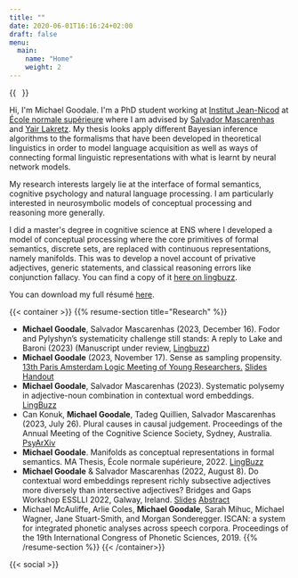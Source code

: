 ```yaml
---
title: ""
date: 2020-06-01T16:16:24+02:00
draft: false
menu:
  main:
    name: "Home"
    weight: 2
---
```


{{<image float="right" width="11em" frame="true" caption="Picture of me on a lovely terrasse in the small medieval town of Najac" src="img/me.jpg" >}}

Hi, I'm Michael Goodale.
I'm a PhD student working at [Institut Jean-Nicod](http://www.institutnicod.org/?lang=fr) at [École normale supérieure](<https://en.wikipedia.org/wiki/%C3%89cole_normale_sup%C3%A9rieure_(Paris)>) where I am advised by [Salvador Mascarenhas](https://web-risc.ens.fr/~smascarenhas/) and [Yair Lakretz](https://prairie-institute.fr/chairs/lakretz-yair/).
My thesis looks apply different Bayesian inference algorithms to the formalisms that have been developed in theoretical linguistics in order to model language acquisition as well as ways of connecting formal linguistic representations with what is learnt by neural network models.

My research interests largely lie at the interface of formal semantics, cognitive psychology and natural language processing.
I am particularly interested in neurosymbolic models of conceptual processing and reasoning more generally.

I did a master's degree in cognitive science at ENS where I developed a model of conceptual processing where the core primitives of formal semantics, discrete sets, are replaced with continuous representations, namely manifolds.
This was to develop a novel account of privative adjectives, generic statements, and classical reasoning errors like conjunction fallacy.
You can find a copy of it [here on lingbuzz](https://ling.auf.net/lingbuzz/006797).

You can download my full résumé [here](/documents/resume-michael-goodale.pdf).

{{< container >}}
{{% resume-section title="Research" %}}

- **Michael Goodale**, Salvador Mascarenhas (2023, December 16). Fodor and Pylyshyn’s systematicity challenge still stands: A reply to Lake and Baroni (2023) (Manuscript under review, [Lingbuzz](https://lingbuzz.net/lingbuzz/007759))
- **Michael Goodale** (2023, November 17). Sense as sampling propensity. [13th Paris Amsterdam Logic Meeting of Young Researchers.](https://events.illc.uva.nl/PALLMYR/PALLMYR-XIII) [Slides](/documents/sense-as-sampling-propensity-pallmyr-slides.pdf) [Handout](/documents/sense-as-sampling-propensity-pallmyr-handout.pdf)
- **Michael Goodale**, Salvador Mascarenhas (2023). Systematic polysemy in adjective-noun combination in contextual word embeddings. [LingBuzz](https://lingbuzz.net/lingbuzz/007644)
- Can Konuk, **Michael Goodale**, Tadeg Quillien, Salvador Mascarenhas (2023, July 26). Plural causes in causal judgement. Proceedings of the Annual Meeting of the Cognitive Science Society, Sydney, Australia. [PsyArXiv](https://psyarxiv.com/nuptb/)
- **Michael Goodale**. Manifolds as conceptual representations in formal semantics. MA Thesis, École normale supérieure, 2022. [LingBuzz](https://ling.auf.net/lingbuzz/006797)
- **Michael Goodale** & Salvador Mascarenhas (2022, August 8). Do contextual word embeddings represent richly subsective adjectives more diversely than intersective adjectives? Bridges and Gaps Workshop ESSLLI 2022, Galway, Ireland. [Slides](/documents/subsective-adjectives-ESSLLI.pdf) [Abstract](/documents/subsective-adjectives-abstract.pdf)
- Michael McAuliffe, Arlie Coles, **Michael Goodale**, Sarah Mihuc, Michael Wagner, Jane Stuart-Smith,
  and Morgan Sonderegger. ISCAN: a system for integrated phonetic analyses across speech corpora.
  Proceedings of the 19th International Congress of Phonetic Sciences, 2019.
  {{% /resume-section %}}
  {{< /container>}}

{{< social >}}
